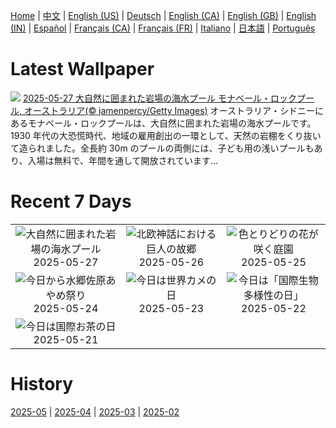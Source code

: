 [Home](../README.md) | [中文](zh-CN.md) | [English (US)](en-US.md) | [Deutsch](de-DE.md) | [English (CA)](en-CA.md) | [English (GB)](en-GB.md) | [English (IN)](en-IN.md) | [Español](es-ES.md) | [Français (CA)](fr-CA.md) | [Français (FR)](fr-FR.md) | [Italiano](it-IT.md) | [日本語](ja-JP.md) | [Português](pt-BR.md)

# Latest Wallpaper
![](https://www.bing.com/th?id=OHR.MonaValePool_JA-JP0665807696_UHD.jpg)
[2025-05-27 大自然に囲まれた岩場の海水プール モナベール・ロックプール, オーストラリア(© jamenpercy/Getty Images)](https://www.bing.com/th?id=OHR.MonaValePool_JA-JP0665807696_UHD.jpg)
オーストラリア・シドニーにあるモナベール・ロックプールは、大自然に囲まれた岩場の海水プールです。1930 年代の大恐慌時代、地域の雇用創出の一環として、天然の岩棚をくり抜いて造られました。全長約 30m のプールの両側には、子ども用の浅いプールもあり、入場は無料で、年間を通して開放されています…

# Recent 7 Days
|  |  |  |
|:---:|:---:|:---:|
| ![](https://www.bing.com/th?id=OHR.MonaValePool_JA-JP0665807696_400x240.jpg "大自然に囲まれた岩場の海水プール") 2025-05-27 | ![](https://www.bing.com/th?id=OHR.JotunheimenPark_JA-JP7956990214_400x240.jpg "北欧神話における巨人の故郷") 2025-05-26 | ![](https://www.bing.com/th?id=OHR.ButchartFlowers_JA-JP0238801462_400x240.jpg "色とりどりの花が咲く庭園") 2025-05-25 |
| ![](https://www.bing.com/th?id=OHR.IrisSanguinea2025_JA-JP5445202799_400x240.jpg "今日から水郷佐原あやめ祭り") 2025-05-24 | ![](https://www.bing.com/th?id=OHR.ButterflyTurtle_JA-JP8547745457_400x240.jpg "今日は世界カメの日") 2025-05-23 | ![](https://www.bing.com/th?id=OHR.BaobabAvenue_JA-JP8303382337_400x240.jpg "今日は「国際生物多様性の日」") 2025-05-22 |
| ![](https://www.bing.com/th?id=OHR.SongyangTeaGarden_JA-JP8102249895_400x240.jpg "今日は国際お茶の日") 2025-05-21 |  |  |

# History
[2025-05](../archives/wallpaper/ja-JP/w_2025_05.md) | [2025-04](../archives/wallpaper/ja-JP/w_2025_04.md) | [2025-03](../archives/wallpaper/ja-JP/w_2025_03.md) | [2025-02](../archives/wallpaper/ja-JP/w_2025_02.md)

